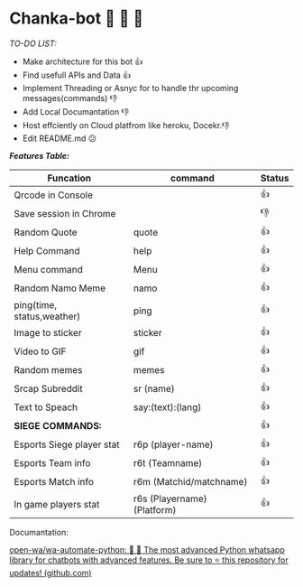 # **Chanka-bot** 🔫 🤖 🔫

*TO-DO LIST:*

* Make architecture for this bot 👍
* Find usefull APIs and Data 👍
* Implement Threading or Asnyc for to handle thr upcoming messages(commands) 👎
* Add Local Documantation 👎
* Host effciently on Cloud platfrom like heroku, Docekr.👎
* Edit README.md 😕

***Features Table:***


| Funcation                  | command                     | Status |
| ---------------------------- | ----------------------------- | -------- |
| Qrcode in Console          |                             | 👍     |
| Save session in Chrome     |                             | 👎     |
| Random Quote               | quote                       | 👍     |
| Help Command               | help                        | 👍     |
| Menu command               | Menu                        | 👍     |
| Random Namo Meme           | namo                        | 👍     |
| ping(time, status,weather) | ping                        | 👍     |
| Image to sticker           | sticker                     | 👍     |
| Video to GIF               | gif                         | 👍     |
| Random memes               | memes                       | 👍     |
| Srcap Subreddit            | sr (name)                   | 👍     |
| Text to Speach             | say:(text):(lang)           | 👍     |
| **SIEGE COMMANDS:**        |                             | 👍     |
| Esports Siege player stat  | r6p (player-name)           | 👍     |
| Esports Team info          | r6t (Teamname)              | 👍     |
| Esports Match info         | r6m (Matchid/matchname)     | 👍     |
| In game players stat       | r6s (Playername) (Platform) | 👍     |

Documantation:

[open-wa/wa-automate-python: 💬 🤖 The most advanced Python whatsapp library for chatbots with advanced features. Be sure to ⭐ this repository for updates! (github.com)](https://github.com/open-wa/wa-automate-python)
